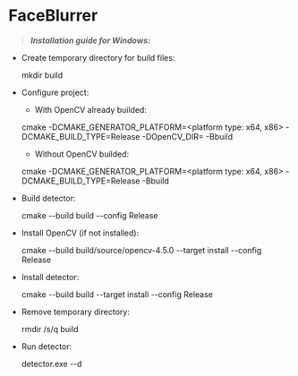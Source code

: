 # FaceBlurrer

>***Installation guide for Windows:***

* Create temporary directory for build files:

	mkdir build

* Configure project:

	* With OpenCV already builded:

	cmake -DCMAKE_GENERATOR_PLATFORM=<platform type: x64, x86> -DCMAKE_BUILD_TYPE=Release -DOpenCV_DIR=<path to builded OpenCV> -Bbuild

	* Without OpenCV builded:
		
	cmake -DCMAKE_GENERATOR_PLATFORM=<platform type: x64, x86> -DCMAKE_BUILD_TYPE=Release -Bbuild

* Build detector:
	
	cmake --build build --config Release

* Install OpenCV (if not installed):
	
	cmake --build build/source/opencv-4.5.0 --target install --config Release

* Install detector:

	cmake --build build --target install --config Release

* Remove temporary directory:

	rmdir /s/q build

* Run detector:

	detector.exe --d <path to directory with images>